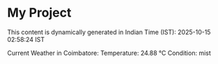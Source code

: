 # My Project

This content is dynamically generated in Indian Time (IST): 2025-10-15 02:58:24 IST


Current Weather in Coimbatore:
Temperature: 24.88 °C
Condition: mist
